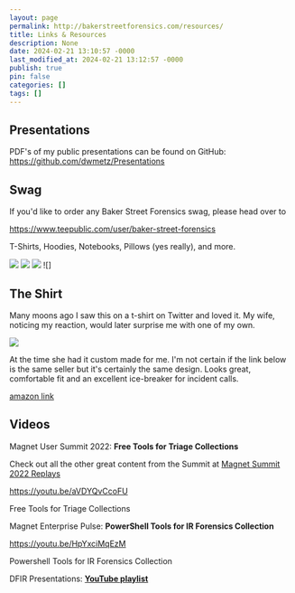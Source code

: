 ```yaml
---
layout: page
permalink: http://bakerstreetforensics.com/resources/
title: Links & Resources
description: None
date: 2024-02-21 13:10:57 -0000
last_modified_at: 2024-02-21 13:12:57 -0000
publish: true
pin: false
categories: []
tags: []
---
```

## Presentations

PDF's of my public presentations can be found on GitHub: <https://github.com/dwmetz/Presentations>

## Swag

If you'd like to order any Baker Street Forensics swag, please head over to

<https://www.teepublic.com/user/baker-street-forensics>

T-Shirts, Hoodies, Notebooks, Pillows (yes really), and more.

![](https://bakerstreetforensics.com/wp-content/uploads/2022/04/screen-shot-2022-04-15-at-12.50.34-pm.png?w=685) ![](https://bakerstreetforensics.com/wp-content/uploads/2022/04/screen-shot-2022-04-15-at-12.49.16-pm.png?w=669) ![](https://bakerstreetforensics.com/wp-content/uploads/2022/04/screen-shot-2022-04-15-at-12.54.49-pm.png?w=499) ![]

## The Shirt

Many moons ago I saw this on a t-shirt on Twitter and loved it. My wife, noticing my reaction, would later surprise me with one of my own.

![](https://bakerstreetforensics.com/wp-content/uploads/2024/02/shirt.jpeg?w=1008)

At the time she had it custom made for me. I'm not certain if the link below is the same seller but it's certainly the same design. Looks great, comfortable fit and an excellent ice-breaker for incident calls.

[amazon link](https://www.amazon.com/gp/product/B07RS83RCL/ref=as_li_tl?ie=UTF8&camp=1789&creative=9325&creativeASIN=B07RS83RCL&linkCode=as2&tag=bakerstreetforensics-20&linkId=4842ee4d1eeb3a333e15fe7000c9b64f)

## Videos

Magnet User Summit 2022: **Free Tools for Triage Collections**

Check out all the other great content from the Summit at [Magnet Summit 2022 Replays](https://www.magnetforensics.com/magnet-summit-2022-replay?utm_source=Pardot&utm_medium=Email&utm_campaign=2022_MS_Virtual_NR_Email)

https://youtu.be/aVDYQvCcoFU 

Free Tools for Triage Collections

Magnet Enterprise Pulse: **PowerShell Tools for IR Forensics Collection**

https://youtu.be/HpYxciMqEzM 

Powershell Tools for IR Forensics Collection

DFIR Presentations: **[YouTube playlist](https://youtube.com/playlist?list=PL__KsCEzV6AcXVZeDsKfXbYREathUhkY3)**
